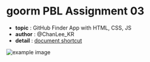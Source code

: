 # goorm PBL Assignment 03

- **topic** : GitHub Finder App with HTML, CSS, JS
- **author** : @ChanLee_KR
- **detail** : [document shortcut](https://www.notion.so/lc02s/03-GitHub-Finder-0a4817e7851c4215aeec9e6f902a3241?pvs=4)

![example image]()